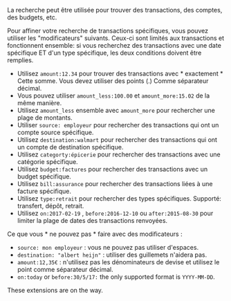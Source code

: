 La recherche peut être utilisée pour trouver des transactions, des comptes, des budgets, etc.

Pour affiner votre recherche de transactions spécifiques, vous pouvez utiliser les "modificateurs" suivants. Ceux-ci sont limités aux transactions et fonctionnent ensemble: si vous recherchez des transactions avec une date spécifique ET d'un type spécifique, les deux conditions doivent être remplies.

* Utilisez ` amount:12.34 ` pour trouver des transactions avec * exactement * Cette somme. Vous devez utiliser des points (.) Comme séparateur décimal.
* Vous pouvez utiliser ` amount_less:100.00 ` et ` amount_more:15.02 ` de la même manière.
* Utilisez ` amount_less ` ensemble avec ` amount_more ` pour rechercher une plage de montants.
* Utiliser ` source: employeur ` pour rechercher des transactions qui ont un compte source spécifique.
* Utilisez ` destination:walmart ` pour rechercher des transactions qui ont un compte de destination spécifique.
* Utilisez ` categorty:épicerie ` pour rechercher des transactions avec une catégorie spécifique.
* Utilisez ` budget:factures ` pour rechercher des transactions avec un budget spécifique.
* Utilisez ` bill:assurance ` pour rechercher des transactions liées à une facture spécifique.
* Utilisez ` type:retrait ` pour rechercher des types spécifiques. Supporté: transfert, dépôt, retrait.
* Utilisez ` on:2017-02-19 ` , ` before:2016-12-10 ` ou ` after:2015-08-30 ` pour limiter la plage de dates des transactions renvoyées.

Ce que vous * ne pouvez pas * faire avec des modificateurs :

* ` source: mon employeur ` : vous ne pouvez pas utiliser d'espaces.
* ` destination: "albert heijn" ` : utiliser des guillemets n'aidera pas.
* ` amount:12,35€ ` : n'utilisez pas les dénominateurs de devise et utilisez le point comme séparateur décimal.
* `on:today` or `before:30/5/17:` the only supported format is `YYYY-MM-DD`. 

These extensions are on the way.